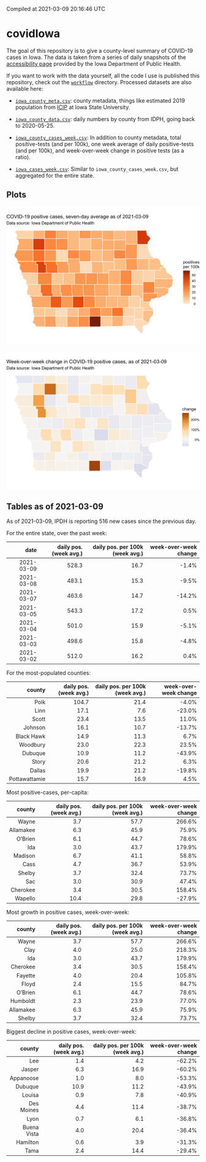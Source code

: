 Compiled at 2021-03-09 20:16:46 UTC

<!-- README.md is generated from README.Rmd. Please edit that file -->

# covidIowa

<!-- badges: start -->

<!-- badges: end -->

The goal of this repository is to give a county-level summary of
COVID-19 cases in Iowa. The data is taken from a series of daily
snapshots of the [accessibility
page](https://coronavirus.iowa.gov/pages/access) provided by the Iowa
Department of Public Health.

If you want to work with the data yourself, all the code I use is
published this repository, check out the [`workflow`](workflow)
directory. Processed datasets are also available here:

  - [`iowa_county_meta.csv`](https://raw.githubusercontent.com/ijlyttle/covidIowa/master/workflow/data/99-publish/iowa_county_meta.csv):
    county metadata, things like estimated 2019 population from
    [ICIP](https://www.icip.iastate.edu/tables/population/counties-estimates)
    at Iowa State University.

  - [`iowa_county_data.csv`](https://raw.githubusercontent.com/ijlyttle/covidIowa/master/workflow/data/99-publish/iowa_county_data.csv):
    daily numbers by county from IDPH, going back to 2020-05-25.

  - [`iowa_county_cases_week.csv`](https://raw.githubusercontent.com/ijlyttle/covidIowa/master/workflow/data/99-publish/iowa_county_data.csv):
    In addition to county metadata, total positive-tests (and per 100k),
    one week average of daily positive-tests (and per 100k), and
    week-over-week change in positive tests (as a ratio).

  - [`iowa_cases_week.csv`](https://raw.githubusercontent.com/ijlyttle/covidIowa/master/workflow/data/99-publish/iowa_cases_week.csv):
    Similar to `iowa_county_cases_week.csv`, but aggregated for the
    entire state.

## Plots

![](workflow/data/99-publish/iowa_cases.png)

![](workflow/data/99-publish/iowa_change.png)

## Tables as of 2021-03-09

As of 2021-03-09, IPDH is reporting 516 new cases since the previous
day.

For the entire state, over the past week:

|       date | daily pos. (week avg.) | daily pos. per 100k (week avg.) | week-over-week change |
| ---------: | ---------------------: | ------------------------------: | --------------------: |
| 2021-03-09 |                  528.3 |                            16.7 |                \-1.4% |
| 2021-03-08 |                  483.1 |                            15.3 |                \-9.5% |
| 2021-03-07 |                  463.6 |                            14.7 |               \-14.2% |
| 2021-03-05 |                  543.3 |                            17.2 |                  0.5% |
| 2021-03-04 |                  501.0 |                            15.9 |                \-5.1% |
| 2021-03-03 |                  498.6 |                            15.8 |                \-4.8% |
| 2021-03-02 |                  512.0 |                            16.2 |                  0.4% |

For the most-populated counties:

|        county | daily pos. (week avg.) | daily pos. per 100k (week avg.) | week-over-week change |
| ------------: | ---------------------: | ------------------------------: | --------------------: |
|          Polk |                  104.7 |                            21.4 |                \-4.0% |
|          Linn |                   17.1 |                             7.6 |               \-23.0% |
|         Scott |                   23.4 |                            13.5 |                 11.0% |
|       Johnson |                   16.1 |                            10.7 |               \-13.7% |
|    Black Hawk |                   14.9 |                            11.3 |                  6.7% |
|      Woodbury |                   23.0 |                            22.3 |                 23.5% |
|       Dubuque |                   10.9 |                            11.2 |               \-43.9% |
|         Story |                   20.6 |                            21.2 |                  6.3% |
|        Dallas |                   19.9 |                            21.2 |               \-19.8% |
| Pottawattamie |                   15.7 |                            16.9 |                  4.5% |

Most positive-cases, per-capita:

|    county | daily pos. (week avg.) | daily pos. per 100k (week avg.) | week-over-week change |
| --------: | ---------------------: | ------------------------------: | --------------------: |
|     Wayne |                    3.7 |                            57.7 |                266.6% |
| Allamakee |                    6.3 |                            45.9 |                 75.9% |
|   O’Brien |                    6.1 |                            44.7 |                 78.6% |
|       Ida |                    3.0 |                            43.7 |                179.9% |
|   Madison |                    6.7 |                            41.1 |                 58.8% |
|      Cass |                    4.7 |                            36.7 |                 53.9% |
|    Shelby |                    3.7 |                            32.4 |                 73.7% |
|       Sac |                    3.0 |                            30.9 |                 47.4% |
|  Cherokee |                    3.4 |                            30.5 |                158.4% |
|   Wapello |                   10.4 |                            29.8 |               \-27.9% |

Most growth in positive cases, week-over-week:

|    county | daily pos. (week avg.) | daily pos. per 100k (week avg.) | week-over-week change |
| --------: | ---------------------: | ------------------------------: | --------------------: |
|     Wayne |                    3.7 |                            57.7 |                266.6% |
|      Clay |                    4.0 |                            25.0 |                218.3% |
|       Ida |                    3.0 |                            43.7 |                179.9% |
|  Cherokee |                    3.4 |                            30.5 |                158.4% |
|   Fayette |                    4.0 |                            20.4 |                105.8% |
|     Floyd |                    2.4 |                            15.5 |                 84.7% |
|   O’Brien |                    6.1 |                            44.7 |                 78.6% |
|  Humboldt |                    2.3 |                            23.9 |                 77.0% |
| Allamakee |                    6.3 |                            45.9 |                 75.9% |
|    Shelby |                    3.7 |                            32.4 |                 73.7% |

Biggest decline in positive cases, week-over-week:

|      county | daily pos. (week avg.) | daily pos. per 100k (week avg.) | week-over-week change |
| ----------: | ---------------------: | ------------------------------: | --------------------: |
|         Lee |                    1.4 |                             4.2 |               \-62.2% |
|      Jasper |                    6.3 |                            16.9 |               \-60.2% |
|   Appanoose |                    1.0 |                             8.0 |               \-53.3% |
|     Dubuque |                   10.9 |                            11.2 |               \-43.9% |
|      Louisa |                    0.9 |                             7.8 |               \-40.9% |
|  Des Moines |                    4.4 |                            11.4 |               \-38.7% |
|        Lyon |                    0.7 |                             6.1 |               \-36.8% |
| Buena Vista |                    4.0 |                            20.4 |               \-36.4% |
|    Hamilton |                    0.6 |                             3.9 |               \-31.3% |
|        Tama |                    2.4 |                            14.4 |               \-29.4% |
